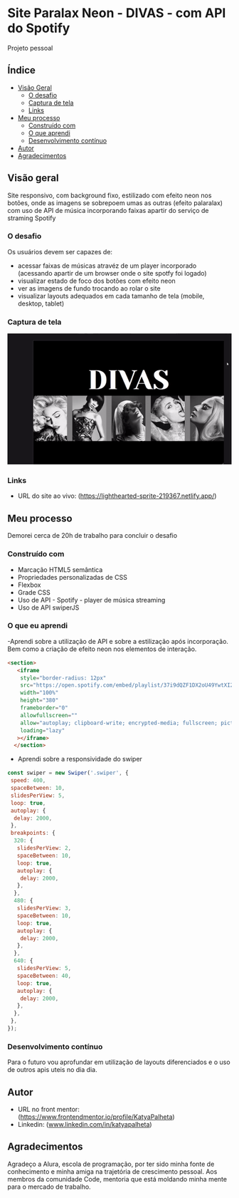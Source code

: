 # Site Paralax Neon - DIVAS - com API do Spotify

Projeto pessoal

## Índice

- [Visão Geral](#visão-geral)
  - [O desafio](#o-desafio)
  - [Captura de tela](#captura-de-tela)
  - [Links](#links)
- [Meu processo](#meu-processo)
  - [Construído com](#construído-com)
  - [O que aprendi](#o-que-eu-aprendi)
  - [Desenvolvimento contínuo](#desenvolvimento-contínuo)
- [Autor](#autor)
- [Agradecimentos](#agradecimentos)

## Visão geral

Site responsivo, com background fixo, estilizado com efeito neon nos botões, onde as imagens se sobrepoem umas as outras (efeito palaralax) com uso de API de música incorporando faixas apartir do serviço de straming Spotify

### O desafio

Os usuários devem ser capazes de:

- acessar faixas de músicas atravéz de um player incorporado (acessando apartir de um browser onde o site spotfy foi logado)
- visualizar estado de foco dos botões com efeito neon
- ver as imagens de fundo trocando ao rolar o site
- visualizar layouts adequados em cada tamanho de tela (mobile, desktop, tablet)

### Captura de tela

![Resultado final](/assets/divas/ezgif-4-53e2d27bbd.gif)

### Links

- URL do site ao vivo: (<https://lighthearted-sprite-219367.netlify.app/>)

## Meu processo

Demorei cerca de 20h de trabalho para concluir o desafio

### Construído com

- Marcação HTML5 semântica
- Propriedades personalizadas de CSS
- Flexbox
- Grade CSS
- Uso de API - Spotify - player de música streaming
- Uso de API swiperJS

### O que eu aprendi

-Aprendi sobre a utilização de API e sobre a estilização após incorporação. Bem como a criação de efeito neon nos elementos de interação.

``` html
<section>
   <iframe
    style="border-radius: 12px"
    src="https://open.spotify.com/embed/playlist/37i9dQZF1DX2oU49YwtXI2?utm_source=generator"
    width="100%"
    height="380"
    frameborder="0"
    allowfullscreen=""
    allow="autoplay; clipboard-write; encrypted-media; fullscreen; picture-in-picture"
    loading="lazy"
   ></iframe>
  </section>
```

- Aprendi sobre a responsividade do swiper

```JavaScript
const swiper = new Swiper('.swiper', {
 speed: 400,
 spaceBetween: 10,
 slidesPerView: 5,
 loop: true,
 autoplay: {
  delay: 2000,
 },
 breakpoints: {
  320: {
   slidesPerView: 2,
   spaceBetween: 10,
   loop: true,
   autoplay: {
    delay: 2000,
   },
  },
  480: {
   slidesPerView: 3,
   spaceBetween: 10,
   loop: true,
   autoplay: {
    delay: 2000,
   },
  },
  640: {
   slidesPerView: 5,
   spaceBetween: 40,
   loop: true,
   autoplay: {
    delay: 2000,
   },
  },
 },
});

```

### Desenvolvimento contínuo

Para o futuro vou aprofundar em utilização de layouts diferenciados e o uso de outros apis uteis no dia dia.

## Autor

- URL no front mentor: (<https://www.frontendmentor.io/profile/KatyaPalheta>)
- Linkedin: (www.linkedin.com/in/katyapalheta)

## Agradecimentos

Agradeço a Alura, escola de programação, por ter sido minha fonte de conhecimento e minha amiga na trajetória de crescimento pessoal. Aos membros da comunidade Code, mentoria que está moldando minha mente para o mercado de trabalho.
